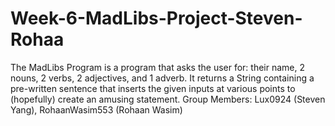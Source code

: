 # Week-6-MadLibs-Project-Steven-Rohaa
The MadLibs Program is a program that asks the user for: their name, 2 nouns, 2 verbs, 2 adjectives, and 1 adverb. It returns a 
String containing a pre-written sentence that inserts the given inputs at various points to (hopefully) create an amusing statement.
Group Members: Lux0924 (Steven Yang), RohaanWasim553 (Rohaan Wasim)

